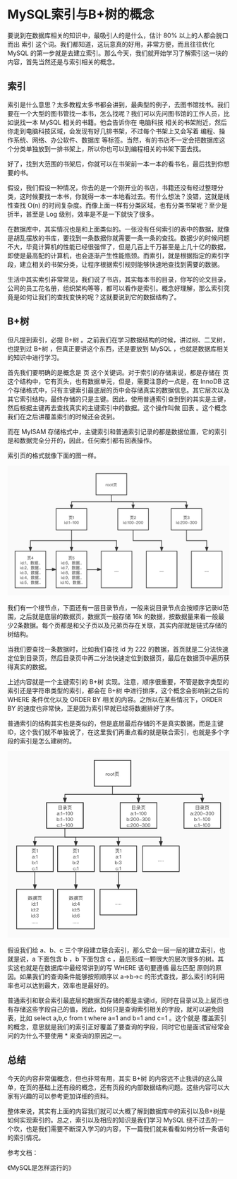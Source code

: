 # MySQL索引与B+树的概念

要说到在数据库相关的知识中，最吸引人的是什么，估计 80% 以上的人都会脱口而出 索引 这个词。我们都知道，这玩意真的好用，非常方便，而且往往优化 MySQL 的第一步就是去建立索引。那么今天，我们就开始学习了解索引这一块的内容，首先当然还是与索引相关的概念。

## 索引

索引是什么意思？太多教程太多书都会讲到，最典型的例子，去图书馆找书。我们要在一个大型的图书管找一本书，怎么找呢？我们可以先问图书馆的工作人员，比如说找一本 MySQL 相关的书籍。他会告诉你在 电脑科技 相关的书架附近，然后你走到电脑科技区域，会发现有好几排书架，不过每个书架上又会写着 编程、操作系统、网络、办公软件、数据库 等标签。当然，有的书店不一定会把数据库这个分类单独放到一排书架上，所以你也可以到编程相关的书架下面去找。

好了，找到大范围的书架后，你就可以在书架前一本一本的看书名，最后找到你想要的书。

假设，我们假设一种情况，你去的是一个刚开业的书店，书籍还没有经过整理分类，这时候要找一本书，你就得一本一本地看过去。有什么想法？没错，这就是线性查找 O(n) 的时间复杂度。而像上面一样有分类区域，也有分类书架呢？至少是折半，甚至是 Log 级别，效率是不是一下就快了很多。

在数据库中，其实情况也是和上面类似的。一张没有任何索引的表中的数据，就像是胡乱摆放的书库，要找到一条数据你就需要一条一条的查找。数据少的时候问题不大，毕竟计算机的性能已经很强悍了，但是几百上千万甚至是上几十亿的数据，即使是最高配的计算机，也会逐渐产生性能瓶颈。而索引，就是根据指定的索引字段，建立相关的书架分类，让程序根据索引规则能够快速地查找到需要的数据。

生活中其实索引非常常见，我们说了书店，其实每本书的目录，你写的论文目录，公司的员工花名册，组织架构等等，都可以看作是索引。概念好理解，那么索引究竟是如何让我们的查找变快的呢？这就要说到它的数据结构了。

## B+树

但凡提到索引，必提 B+树 。之前我们在学习数据结构的时候，讲过树、二叉树，也提到过 B+树 ，但真正要讲这个东西，还是要放到 MySQL ，也就是数据库相关的知识中进行学习。

首先我们要明确的是概念是 页 这个关键词。对于索引的存储来说，都是存储在 页 这个结构中，它有页头，也有数据单元，但是，需要注意的一点是，在 InnoDB 这个存储格式中，只有主键索引最底层的页中会存储真实的数据信息。其它层次以及其它索引结构，最终存储的只是主键。因此，使用普通索引查到到的其实是主键，然后根据主键再去查找真实的主键索引中的数据。这个操作叫做 回表 。这个概念我们在之后讲覆盖索引的时候还会说到。

而在 MyISAM 存储格式中，主键索引和普通索引记录的都是数据位置，它的索引是和数据完全分开的，因此，任何索引都有回表操作。

索引页的格式就像下面的图一样。

![./img/71.jpg](./img/71.jpg)

我们有一个根节点，下面还有一层目录节点，一般来说目录节点会按顺序记录id范围，之后就是底层的数据页，数据页一般存储 16k 的数据，按数据量来看一般最少2条数据。每个页都是和父子页以及兄弟页存在关联，其实内部就是链式存储的树结构。

当我们要查找一条数据时，比如我们查找 id 为 222 的数据，首页就是二分法快速定位到目录页，然后目录页中再二分法快速定位到数据页，最后在数据页中遍历获得真实的数据。

上述内容就是一个主键索引的 B+树 实现。注意，顺序很重要，不管是数字类型的索引还是字符串类型的索引，都会在 B+树 中进行排序，这个概念会影响到之后的 WHERE 条件优化以及 ORDER BY 相关的内容。之所以在某些情况下，ORDER BY 的速度也非常快，正是因为索引早就已经将数据排好了序。

普通索引的结构其实也是类似的，但是底层最后存储的不是真实数据，而是主键ID，这个我们就不单独说了，在这里我们再重点看的就是联合索引，也就是多个字段的索引是怎么建树的。

![./img/72.jpg](./img/72.jpg)

假设我们给 a、b、c 三个字段建立联合索引，那么它会一层一层的建立索引，也就是说，a 下面包含 b ，b 下面包含 c ，最后形成一颗很大的层次很多的树。其实这也就是在数据库中最经常讲到的写 WHERE 语句要遵循 最左匹配 原则的原因。如果我们的查询条件能够按照顺序以 a->b->c 的形式查找，那么索引的利用率也可以达到最大，效率也是最好的。

普通索引和联合索引最底层的数据页存储的都是主键id，同时在目录以及上层页也有存储这些字段自己的值，因此，如何只是查询索引相关的字段，就可以避免回表，比如 select a,b,c from t where a=1 and b=1 and c=1 。这个就是 覆盖索引 的概念，意思就是我们的索引正好覆盖了要查询的字段，同时它也是面试官经常会问的为什么不要使用 * 来查询的原因之一。

## 总结

今天的内容非常偏概念，但也非常有用，其实 B+树 的内容远不止我讲的这么简单，在页的基础上还有段的概念，还有页段的内部数据结构问题。这些内容可以大家有兴趣的可以参考更加详细的资料。

整体来说，其实有上面的内容我们就可以大概了解到数据库中的索引以及B+树是如何实现索引的。总之，索引以及相应的知识是我们学习 MySQL 绕不过去的一个坎，也是我们需要不断深入学习的内容，下一篇我们就来看看如何分析一条语句的索引情况。

参考文档：

《MySQL是怎样运行的》
